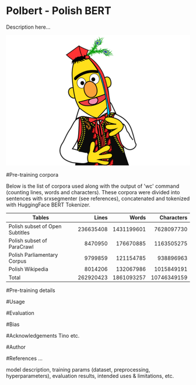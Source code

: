 # Polbert - Polish BERT
Description here...

![PolBERT image](/img/polbert.png)

#Pre-training corpora

Below is the list of corpora used along with the output of 'wc' command (counting lines, words and characters). These corpora were divided into sentences with srxsegmenter (see references), concatenated and tokenized with HuggingFace BERT Tokenizer. 

| Tables        | Lines           | Words  | Characters  |
| ------------- |--------------:| -----:| -----:|
| Polish subset of Open Subtitles      | 236635408| 1431199601 | 7628097730 |
| Polish subset of ParaCrawl     | 8470950      |   176670885 | 1163505275 |
| Polish Parliamentary Corpus | 9799859      |    121154785 | 938896963 |
| Polish Wikipedia | 8014206      |    132067986 | 1015849191 |
| Total | 262920423      |    1861093257 | 10746349159 |

#Pre-training details

#Usage

#Evaluation

#Bias

#Acknowledgements
Tino etc.

#Author

#References
...





model description, training params (dataset, preprocessing, hyperparameters), evaluation results, intended uses & limitations, etc.